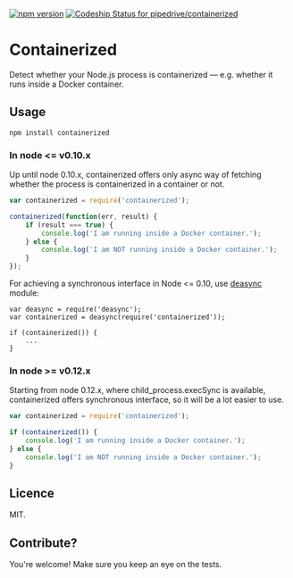 [![npm version](https://badge.fury.io/js/containerized.svg)](http://badge.fury.io/js/containerized) [ ![Codeship Status for pipedrive/containerized](https://codeship.com/projects/fd2af2e0-4470-0133-bbf0-766e5d0e1417/status?branch=master)](https://codeship.com/projects/104396)

# Containerized

Detect whether your Node.js process is containerized — e.g. whether it runs inside a Docker container.

## Usage

```
npm install containerized
```

### In node <= v0.10.x

Up until node 0.10.x, containerized offers only async way of fetching whether the process is containerized in a container or not.

```javascript
var containerized = require('containerized');

containerized(function(err, result) {
	if (result === true) {
		console.log('I am running inside a Docker container.');
	} else {
		console.log('I am NOT running inside a Docker container.');
	}
});
```

For achieving a synchronous interface in Node <= 0.10, use [deasync](https://www.npmjs.com/package/deasync) module:
```
var deasync = require('deasync');
var containerized = deasync(require('containerized'));

if (containerized()) {
	...
}
```

### In node >= v0.12.x

Starting from node 0.12.x, where child_process.execSync is available, containerized offers synchronous interface, so it will be a lot easier to use.

```javascript
var containerized = require('containerized');

if (containerized()) {
	console.log('I am running inside a Docker container.');
} else {
	console.log('I am NOT running inside a Docker container.');
}
```

## Licence

MIT.

## Contribute?

You're welcome! Make sure you keep an eye on the tests.
